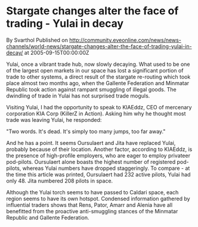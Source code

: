 # Stargate changes alter the face of trading - Yulai in decay
By Svarthol
Published on http://community.eveonline.com/news/news-channels/world-news/stargate-changes-alter-the-face-of-trading-yulai-in-decay/ at 2005-09-15T00:00:00Z

Yulai, once a vibrant trade hub, now slowly decaying. What used to be one of the largest open markets in our space has lost a significant portion of trade to other systems, a direct result of the stargate re-routing which took place almost two months ago, when the Gallente Federation and Minmatar Republic took action against rampant smuggling of illegal goods. The dwindling of trade in Yulai has not surprised trade moguls.  
  
Visiting Yulai, I had the opportunity to speak to KIAEddz, CEO of mercenary corporation KIA Corp (KillerZ in Action). Asking him why he thought most trade was leaving Yulai, he responded:  
  
 "Two words. It's dead. It's simply too many jumps, too far away."  
  
And he has a point. It seems Oursulaert and Jita have replaced Yulai, probably because of their location. Another factor, according to KIAEddz, is the presence of high-profile employers, who are eager to employ privateer pod-pilots. Oursulaert alone boasts the highest number of registered pod-pilots, whereas Yulai numbers have dropped staggeringly. To compare - at the time this article was printed, Oursulaert had 232 active pilots, Yulai had only 48. Jita numbered 208 pilots in space.  
  
Although the Yulai torch seems to have passed to Caldari space, each region seems to have its own hotspot. Condensed information gathered by influential traders shows that Rens, Pator, Amarr and Alenia have all benefitted from the proactive anti-smuggling stances of the Minmatar Republic and Gallente Federation.

